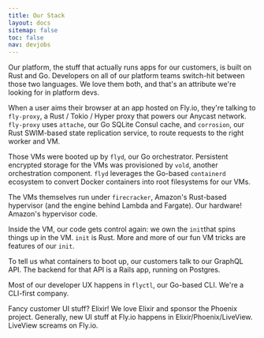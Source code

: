 ```yaml
---
title: Our Stack
layout: docs
sitemap: false
toc: false
nav: devjobs
---
```


Our platform, the stuff that actually runs apps for our customers, is
built on Rust and Go. Developers on all of our platform teams
switch-hit between those two languages. We love them both, and
that&#39;s an attribute we&#39;re looking for in platform devs.

When a user aims their browser at an app hosted on Fly.io, they&#39;re
talking to `fly-proxy`, a Rust / Tokio / Hyper proxy that powers our
Anycast network.  `fly-proxy` uses `attache`, our Go SQLite Consul
cache, and `corrosion`, our Rust SWIM-based state replication service,
to route requests to the right worker and VM.

Those VMs were booted up by `flyd`, our Go orchestrator. Persistent
encrypted storage for the VMs was provisioned by `vold`, another
orchestration component. `flyd` leverages the Go-based `containerd`
ecosystem to convert Docker containers into root filesystems for our
VMs.

The VMs themselves run under `firecracker`, Amazon&#39;s Rust-based
hypervisor (and the engine behind Lambda and Fargate). Our hardware!
Amazon&#39;s hypervisor code.

Inside the VM, our code gets control again: we own the `init`that
spins things up in the VM. `init` is Rust. More and more of our fun VM
tricks are features of our `init`.

To tell us what containers to boot up, our customers talk to our
GraphQL API. The backend for that API is a Rails app, running on
Postgres.

Most of our developer UX happens in `flyctl`, our Go-based
CLI. We&#39;re a CLI-first company.

Fancy customer UI stuff? Elixir! We love Elixir and sponsor the
Phoenix project. Generally, new UI stuff at Fly.io happens in
Elixir/Phoenix/LiveView. LiveView screams on Fly.io.
